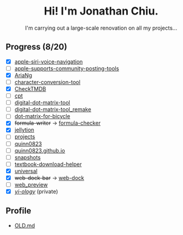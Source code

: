 <h1 align=center>Hi! I'm Jonathan Chiu.</h1>

<p align="center">I'm carrying out a large-scale renovation on all my projects...</p>

## Progress (8/20)

- [x] [apple-siri-voice-navigation](https://github.com/quinn0823/apple-siri-voice-navigation)
- [ ] [apple-supports-community-posting-tools](https://github.com/quinn0823/apple-supports-community-posting-tools)
- [x] [AriaNg](https://github.com/quinn0823/AriaNg)
- [ ] [character-conversion-tool](https://github.com/quinn0823/character-conversion-tool)
- [x] [CheckTMDB](https://github.com/quinn0823/CheckTMDB)
- [ ] [cpt](https://github.com/quinn0823/cpt)
- [ ] [digital-dot-matrix-tool](https://github.com/quinn0823/digital-dot-matrix-tool)
- [ ] [digital-dot-matrix-tool_remake](https://github.com/quinn0823/digital-dot-matrix-tool_remake)
- [ ] [dot-matrix-for-bicycle](https://github.com/quinn0823/dot-matrix-for-bicycle)
- [x] ~~formula-writer~~ → [formula-checker](https://github.com/quinn0823/formula-checker)
- [x] [jellytion](https://github.com/quinn0823/jellytion)
- [ ] [projects](https://github.com/quinn0823/projects)
- [ ] [quinn0823](https://github.com/quinn0823/quinn0823)
- [ ] [quinn0823.github.io](https://github.com/quinn0823/quinn0823.github.io)
- [ ] [snapshots](https://github.com/quinn0823/snapshots)
- [ ] [textbook-download-helper](https://github.com/quinn0823/textbook-download-helper)
- [x] [universal](https://github.com/quinn0823/universal)
- [x] ~~web-dock-bar~~ → [web-dock](https://github.com/quinn0823/web-dock)
- [ ] [web_preview](https://github.com/quinn0823/web_preview)
- [x] *[yi-ology](https://github.com/quinn0823/yi-ology)* (private)

## Profile

- [OLD.md](./OLD.md)